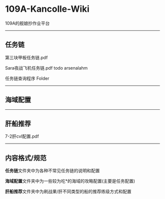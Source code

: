 # 109A-Kancolle-Wiki
109A的舰娘抄作业平台

---

## 任务链

第三块甲板任务链.pdf

Sara夜战飞机任务链.pdf todo arsenalahm

任务链查询程序 Folder

---

## 海域配置

---

## 肝船推荐

7-2肝cvl配置.pdf

---

## 内容格式/规范

**任务链**文件夹中为各种不常见任务链的说明和配置

**海域配置**文件夹中为一些较为吃*的海域的攻略配置(主要是任务配置)

**肝船推荐**文件夹中为刷战果/肝不同类型的船的推荐练级方式和配置

